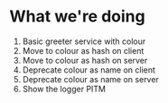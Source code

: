 # What we're doing

1. Basic greeter service with colour
1. Move to colour as hash on client
1. Move to colour as hash on server
1. Deprecate colour as name on client
1. Deprecate colour as name on server
1. Show the logger PITM
